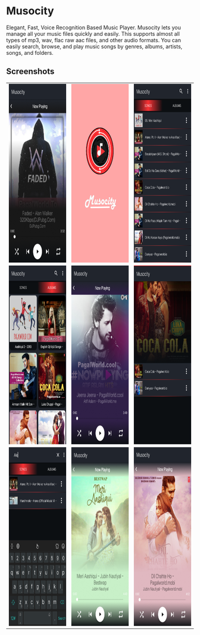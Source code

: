 # Musocity

Elegant, Fast, Voice Recognition Based Music Player. Musocity lets you manage all your music files quickly and easily. This supports almost all types of mp3, wav, flac raw aac files, and other audio formats. You can easily search, browse, and play music songs by genres, albums, artists, songs, and folders.

## Screenshots
<table>
<tr>
    <td><img src="https://github.com/SatyamSoni23/Musocity/blob/master/Screenshots/1.png" width=320 height=480 padding = "20"/></td>
    <td><img src="https://github.com/SatyamSoni23/Musocity/blob/master/Screenshots/2.png" width=320 height=480 padding = "20"/></td>
    <td><img src="https://github.com/SatyamSoni23/Musocity/blob/master/Screenshots/3.png" width=320 height=480 padding = "20"/></td>
  </tr>
<tr>
   <td><img src="https://github.com/SatyamSoni23/Musocity/blob/master/Screenshots/4.png" width=320 height=480 padding = "20"/></td>
    <td><img src="https://github.com/SatyamSoni23/Musocity/blob/master/Screenshots/5.png" width=320 height=480 padding = "20"/></td>
<td><img src="https://github.com/SatyamSoni23/Musocity/blob/master/Screenshots/6.png" width=320 height=480 padding = "20"/></td>
</tr>
<tr>
<td><img src="https://github.com/SatyamSoni23/Musocity/blob/master/Screenshots/7.png" width=320 height=480 padding = "20"/></td>
<td><img src="https://github.com/SatyamSoni23/Musocity/blob/master/Screenshots/8.png" width=320 height=480 padding = "20"/></td>
<td><img src="https://github.com/SatyamSoni23/Musocity/blob/master/Screenshots/9.png" width=320 height=480 padding = "20"/></td>
  </tr>
</table>
